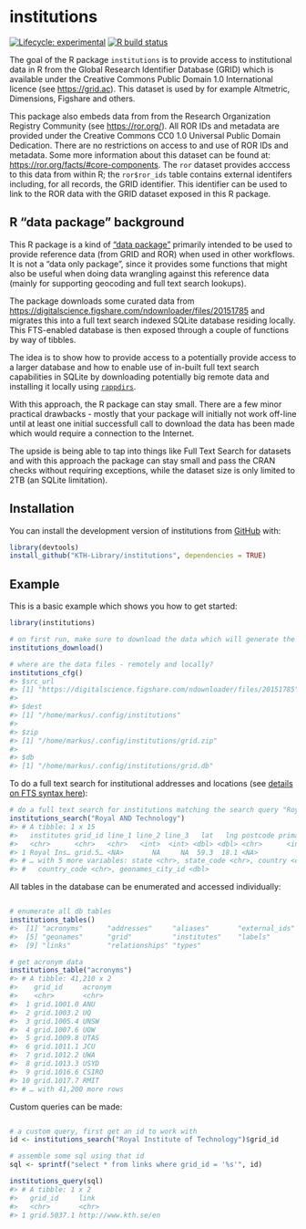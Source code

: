 
<!-- README.md is generated from README.Rmd. Please edit that file -->

# institutions

<!-- badges: start -->

[![Lifecycle:
experimental](https://img.shields.io/badge/lifecycle-experimental-orange.svg)](https://www.tidyverse.org/lifecycle/#experimental)
[![R build
status](https://github.com/KTH-Library/institutions/workflows/R-CMD-check/badge.svg)](https://github.com/KTH-Library/institutions/actions)
<!-- badges: end -->

The goal of the R package `institutions` is to provide access to
institutional data in R from the Global Research Identifier Database
(GRID) which is available under the Creative Commons Public Domain 1.0
International licence (see <https://grid.ac>). This dataset is used by
for example Altmetric, Dimensions, Figshare and others.

This package also embeds data from from the Research Organization
Registry Community (see <https://ror.org/>). All ROR IDs and metadata
are provided under the Creative Commons CC0 1.0 Universal Public Domain
Dedication. There are no restrictions on access to and use of ROR IDs
and metadata. Some more information about this dataset can be found at:
<https://ror.org/facts/#core-components>. The `ror` dataset provides
acccess to this data from within R; the `ror$ror_ids` table contains
external identifers including, for all records, the GRID identifier.
This identifier can be used to link to the ROR data with the GRID
dataset exposed in this R package.

## R “data package” background

This R package is a kind of [“data
package”](https://r-pkgs.org/data.html#data-data) primarily intended
to be used to provide reference data (from GRID and ROR) when used in
other workflows. It is not a “data only package”, since it provides some
functions that might also be useful when doing data wrangling against
this reference data (mainly for supporting geocoding and full text
search lookups).

The package downloads some curated data from
<https://digitalscience.figshare.com/ndownloader/files/20151785> and
migrates this into a full text search indexed SQLite database residing
locally. This FTS-enabled database is then exposed through a couple of
functions by way of tibbles.

The idea is to show how to provide access to a potentially provide
access to a larger database and how to enable use of in-built full text
search capabilities in SQLite by downloading potentially big remote data
and installing it locally using
[`rappdirs`](https://rdrr.io/cran/rappdirs/).

With this approach, the R package can stay small. There are a few minor
practical drawbacks - mostly that your package will initially not work
off-line until at least one initial successfull call to download the
data has been made which would require a connection to the Internet.

The upside is being able to tap into things like Full Text Search for
datasets and with this approach the package can stay small and pass the
CRAN checks without requiring exceptions, while the dataset size is only
limited to 2TB (an SQLite limitation).

## Installation

You can install the development version of institutions from
[GitHub](https://github.com/KTH-Library/institutions) with:

``` r
library(devtools)
install_github("KTH-Library/institutions", dependencies = TRUE)
```

## Example

This is a basic example which shows you how to get started:

``` r
library(institutions)

# on first run, make sure to download the data which will generate the SQLite db 
institutions_download()

# where are the data files - remotely and locally?
institutions_cfg()
#> $src_url
#> [1] "https://digitalscience.figshare.com/ndownloader/files/20151785"
#> 
#> $dest
#> [1] "/home/markus/.config/institutions"
#> 
#> $zip
#> [1] "/home/markus/.config/institutions/grid.zip"
#> 
#> $db
#> [1] "/home/markus/.config/institutions/grid.db"
```

To do a full text search for institutional addresses and locations (see
[details on FTS syntax
here](https://www.sqlite.org/fts5.html#full_text_query_syntax)):

``` r
# do a full text search for institutions matching the search query "Royal AND Technology
institutions_search("Royal AND Technology")
#> # A tibble: 1 x 15
#>   institutes grid_id line_1 line_2 line_3   lat   lng postcode primary city 
#>   <chr>      <chr>   <chr>   <int>  <int> <dbl> <dbl> <chr>      <int> <chr>
#> 1 Royal Ins… grid.5… <NA>       NA     NA  59.3  18.1 <NA>           0 Stoc…
#> # … with 5 more variables: state <chr>, state_code <chr>, country <chr>,
#> #   country_code <chr>, geonames_city_id <dbl>
```

All tables in the database can be enumerated and accessed individually:

``` r

# enumerate all db tables
institutions_tables()
#>  [1] "acronyms"      "addresses"     "aliases"       "external_ids" 
#>  [5] "geonames"      "grid"          "institutes"    "labels"       
#>  [9] "links"         "relationships" "types"

# get acronym data
institutions_table("acronyms")
#> # A tibble: 41,210 x 2
#>    grid_id     acronym
#>    <chr>       <chr>  
#>  1 grid.1001.0 ANU    
#>  2 grid.1003.2 UQ     
#>  3 grid.1005.4 UNSW   
#>  4 grid.1007.6 UOW    
#>  5 grid.1009.8 UTAS   
#>  6 grid.1011.1 JCU    
#>  7 grid.1012.2 UWA    
#>  8 grid.1013.3 USYD   
#>  9 grid.1016.6 CSIRO  
#> 10 grid.1017.7 RMIT   
#> # … with 41,200 more rows
```

Custom queries can be made:

``` r

# a custom query, first get an id to work with
id <- institutions_search("Royal Institute of Technology")$grid_id

# assemble some sql using that id
sql <- sprintf("select * from links where grid_id = '%s'", id)

institutions_query(sql)
#> # A tibble: 1 x 2
#>   grid_id     link                
#>   <chr>       <chr>               
#> 1 grid.5037.1 http://www.kth.se/en
```
